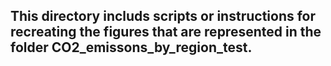 ## This  directory includs scripts or instructions for recreating the figures that are represented in the folder CO2_emissons_by_region_test. 


